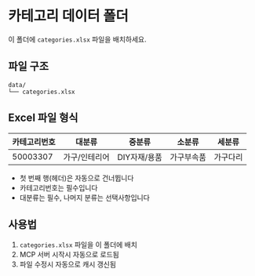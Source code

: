 # 카테고리 데이터 폴더

이 폴더에 `categories.xlsx` 파일을 배치하세요.

## 파일 구조

```
data/
└── categories.xlsx
```

## Excel 파일 형식

| 카테고리번호 | 대분류 | 중분류 | 소분류 | 세분류 |
|-------------|--------|--------|--------|--------|
| 50003307    | 가구/인테리어 | DIY자재/용품 | 가구부속품 | 가구다리 |

- 첫 번째 행(헤더)은 자동으로 건너뜁니다
- 카테고리번호는 필수입니다
- 대분류는 필수, 나머지 분류는 선택사항입니다

## 사용법

1. `categories.xlsx` 파일을 이 폴더에 배치
2. MCP 서버 시작시 자동으로 로드됨
3. 파일 수정시 자동으로 캐시 갱신됨
